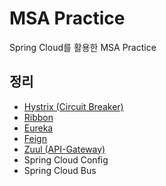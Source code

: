 # MSA Practice

Spring Cloud를 활용한 MSA Practice

## 정리
- [Hystrix (Circuit Breaker)](https://github.com/donggov/msa-practice/blob/master/docs/Hystrix.md)
- [Ribbon](https://github.com/donggov/msa-practice/blob/master/docs/Ribbon.md)
- [Eureka](https://github.com/donggov/msa-practice/blob/master/docs/Eureka.md)
- [Feign](https://github.com/donggov/msa-practice/blob/master/docs/Feign.md)
- [Zuul (API-Gateway)](https://github.com/donggov/msa-practice/blob/master/docs/Zuul.md)
- Spring Cloud Config
- Spring Cloud Bus
